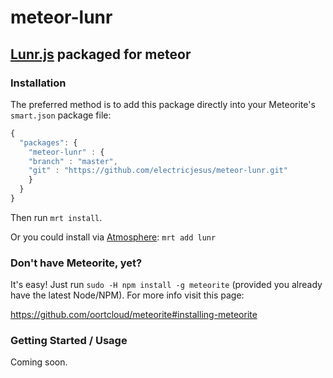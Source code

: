 meteor-lunr
===========

[Lunr.js](http://www.lunrjs.com) packaged for meteor
----------------------------------------------------


### Installation

The preferred method is to add this package directly into your Meteorite's `smart.json` package file:

```javascript
{
  "packages": {
    "meteor-lunr" : { 
	"branch" : "master",
	"git" : "https://github.com/electricjesus/meteor-lunr.git"
    }
  }
}
```

Then run `mrt install`.

Or you could install via [Atmosphere](http://atmosphere.meteor.com/): `mrt add lunr`

### Don't have Meteorite, yet?

It's easy! Just run `sudo -H npm install -g meteorite` (provided you already have the latest Node/NPM). For more info visit this page:

https://github.com/oortcloud/meteorite#installing-meteorite

### Getting Started / Usage

Coming soon.

